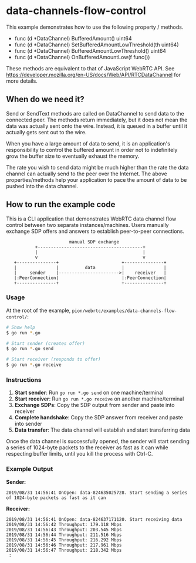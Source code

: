# data-channels-flow-control
This example demonstrates how to use the following property / methods.

* func (d *DataChannel) BufferedAmount() uint64
* func (d *DataChannel) SetBufferedAmountLowThreshold(th uint64)
* func (d *DataChannel) BufferedAmountLowThreshold() uint64
* func (d *DataChannel) OnBufferedAmountLow(f func())

These methods are equivalent to that of JavaScript WebRTC API.
See https://developer.mozilla.org/en-US/docs/Web/API/RTCDataChannel for more details.

## When do we need it?
Send or SendText methods are called on DataChannel to send data to the connected peer.
The methods return immediately, but it does not mean the data was actually sent onto
the wire. Instead, it is queued in a buffer until it actually gets sent out to the wire.

When you have a large amount of data to send, it is an application's responsibility to
control the buffered amount in order not to indefinitely grow the buffer size to eventually
exhaust the memory.

The rate you wish to send data might be much higher than the rate the data channel can
actually send to the peer over the Internet. The above properties/methods help your
application to pace the amount of data to be pushed into the data channel.


## How to run the example code

This is a CLI application that demonstrates WebRTC data channel flow control between two separate instances/machines. Users manually exchange SDP offers and answers to establish peer-to-peer connections.

```
                        manual SDP exchange
           +----------------------------------------+
           |                                        |
           v                                        v
   +---------------+                        +---------------+
   |               |          data          |               |
   |     sender    |----------------------->|    receiver   |
   |:PeerConnection|                        |:PeerConnection|
   +---------------+                        +---------------+
```

### Usage

At the root of the example, `pion/webrtc/examples/data-channels-flow-control/`:

```bash
# Show help
$ go run *.go

# Start sender (creates offer)
$ go run *.go send

# Start receiver (responds to offer) 
$ go run *.go receive
```

### Instructions

1. **Start sender**: Run `go run *.go send` on one machine/terminal
2. **Start receiver**: Run `go run *.go receive` on another machine/terminal  
3. **Exchange SDPs**: Copy the SDP output from sender and paste into receiver
4. **Complete handshake**: Copy the SDP answer from receiver and paste into sender
5. **Data transfer**: The data channel will establish and start transferring data

Once the data channel is successfully opened, the sender will start sending a series of 1024-byte packets to the receiver as fast as it can while respecting buffer limits, until you kill the process with Ctrl-C.

### Example Output

**Sender:**
```
2019/08/31 14:56:41 OnOpen: data-824635025728. Start sending a series of 1024-byte packets as fast as it can
```

**Receiver:**
```
2019/08/31 14:56:41 OnOpen: data-824637171120. Start receiving data
2019/08/31 14:56:42 Throughput: 179.118 Mbps
2019/08/31 14:56:43 Throughput: 203.545 Mbps
2019/08/31 14:56:44 Throughput: 211.516 Mbps
2019/08/31 14:56:45 Throughput: 216.292 Mbps
2019/08/31 14:56:46 Throughput: 217.961 Mbps
2019/08/31 14:56:47 Throughput: 218.342 Mbps
 :
```
